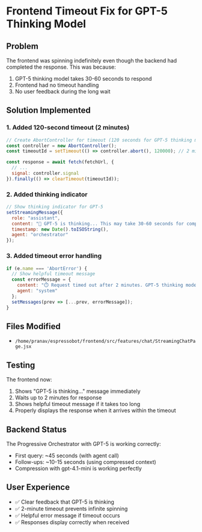 # Frontend Timeout Fix for GPT-5 Thinking Model

## Problem
The frontend was spinning indefinitely even though the backend had completed the response. This was because:
1. GPT-5 thinking model takes 30-60 seconds to respond
2. Frontend had no timeout handling
3. No user feedback during the long wait

## Solution Implemented

### 1. Added 120-second timeout (2 minutes)
```javascript
// Create AbortController for timeout (120 seconds for GPT-5 thinking model)
const controller = new AbortController();
const timeoutId = setTimeout(() => controller.abort(), 120000); // 2 minutes timeout

const response = await fetch(fetchUrl, {
  // ... 
  signal: controller.signal
}).finally(() => clearTimeout(timeoutId));
```

### 2. Added thinking indicator
```javascript
// Show thinking indicator for GPT-5
setStreamingMessage({
  role: "assistant",
  content: "🤔 GPT-5 is thinking... This may take 30-60 seconds for complex queries.",
  timestamp: new Date().toISOString(),
  agent: "orchestrator"
});
```

### 3. Added timeout error handling
```javascript
if (e.name === 'AbortError') {
  // Show helpful timeout message
  const errorMessage = {
    content: "⏱️ Request timed out after 2 minutes. GPT-5 thinking models sometimes need more time...",
    agent: "system"
  };
  setMessages(prev => [...prev, errorMessage]);
}
```

## Files Modified
- `/home/pranav/espressobot/frontend/src/features/chat/StreamingChatPage.jsx`

## Testing
The frontend now:
1. Shows "GPT-5 is thinking..." message immediately
2. Waits up to 2 minutes for response
3. Shows helpful timeout message if it takes too long
4. Properly displays the response when it arrives within the timeout

## Backend Status
The Progressive Orchestrator with GPT-5 is working correctly:
- First query: ~45 seconds (with agent call)
- Follow-ups: ~10-15 seconds (using compressed context)
- Compression with gpt-4.1-mini is working perfectly

## User Experience
- ✅ Clear feedback that GPT-5 is thinking
- ✅ 2-minute timeout prevents infinite spinning
- ✅ Helpful error message if timeout occurs
- ✅ Responses display correctly when received